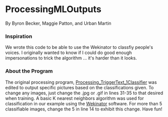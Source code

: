 # ProcessingMLOutputs
By Byron Becker, Maggie Patton, and Urban Martin

### Inspiration

We wrote this code to be able to use the Wekinator to classfiy people's voices. I originally wanted to know if I could do good enough impersonations to trick the algorithm ... it's harder than it looks.

### About the Program

The original processing program, [Processing_TriggerText_1Classifier](http://www.wekinator.org/examples/#Processing_animation_audio) was edited to output specific pictures based on the classifications given. To change any images, just change the .jpg or .gif in lines 31-35 to that desired when training. A basic K nearest neighbors algorithm was used for classification in our example using the [Wekinator](http://www.wekinator.org/kadenze/) software. For more than 5 classifiable images, change the 5 in line 14 to exhibit this change. Have fun!
